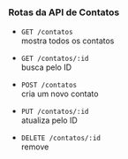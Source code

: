 ### Rotas da API de Contatos

- `GET /contatos`  
  mostra todos os contatos

- `GET /contatos/:id`  
  busca pelo ID

- `POST /contatos`  
  cria um novo contato

- `PUT /contatos/:id`  
  atualiza  pelo ID

- `DELETE /contatos/:id`  
  remove 